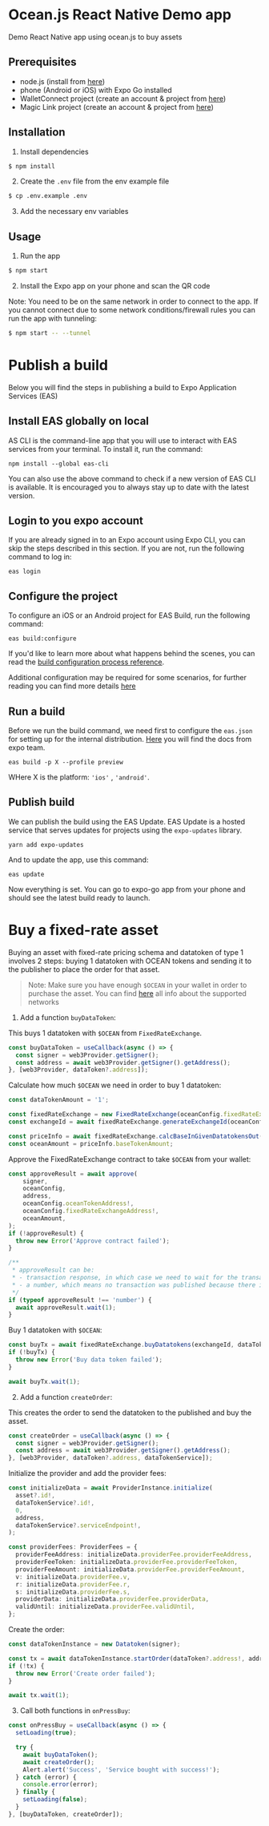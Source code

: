 # Ocean.js React Native Demo app

Demo React Native app using ocean.js to buy assets

## Prerequisites
- node.js (install from [here](https://nodejs.org/en/download/))
- phone (Android or iOS) with Expo Go installed
- WalletConnect project (create an account & project from [here](https://cloud.walletconnect.com/sign-up))
- Magic Link project (create an account & project from [here](https://dashboard.magic.link/signup))

## Installation

1. Install dependencies
```bash
$ npm install
```

2. Create the `.env` file from the env example file
```bash
$ cp .env.example .env
```

3. Add the necessary env variables

## Usage

1. Run the app
```bash
$ npm start
```

2. Install the Expo app on your phone and scan the QR code

Note: You need to be on the same network in order to connect to the app. If you cannot connect due to some network conditions/firewall rules you can run the app with tunneling:
```bash
$ npm start -- --tunnel
```

# Publish a build

Below you will find the steps in publishing a build to Expo Application Services (EAS)

## Install EAS globally on local
AS CLI is the command-line app that you will use to interact with EAS services from your terminal. To install it, run the command:

```
npm install --global eas-cli
```
You can also use the above command to check if a new version of EAS CLI is available. It is encouraged you to always stay up to date with the latest version.

## Login to you expo account
If you are already signed in to an Expo account using Expo CLI, you can skip the steps described in this section. If you are not, run the following command to log in:

```
eas login
```

## Configure the project
To configure an iOS or an Android project for EAS Build, run the following command:
```
eas build:configure
```

If you'd like to learn more about what happens behind the scenes, you can read the [build configuration process reference](https://docs.expo.dev/build-reference/build-configuration/).

Additional configuration may be required for some scenarios, for further reading you can find more details [here](https://docs.expo.dev/build/setup/#:~:text=Additional%20configuration%20may%20be%20required%20for%20some%20scenarios%3A)

## Run a build

Before we run the build command, we need first to configure the `eas.json` for setting up for the internal distribution. [Here](https://docs.expo.dev/build/internal-distribution/#:~:text=1-,Configure%20a%20build%20profile,-Open%20eas.json) you will find the docs from expo team. 

```
eas build -p X --profile preview
```
WHere X is the platform: `'ios'` , `'android'`.

## Publish build
We can publish the build using the EAS Update. EAS Update is a hosted service that serves updates for projects using the `expo-updates` library.

```
yarn add expo-updates
```
And to update the app, use this command:
```
eas update
```

Now everything is set. You can go to expo-go app from your phone and should see the latest build ready to launch.

# Buy a fixed-rate asset

Buying an asset with fixed-rate pricing schema and datatoken of type 1 involves 2 steps: buying 1 datatoken with OCEAN tokens and sending it to the publisher to place the order for that asset.

> Note: Make sure you have enough `$OCEAN` in your wallet in order to purchase the asset. You can find [here](https://docs.oceanprotocol.com/discover/networks) all info about the supported networks

1. Add a function `buyDataToken`:

This buys 1 datatoken with `$OCEAN` from `FixedRateExchange`.

```typescript jsx
const buyDataToken = useCallback(async () => {
  const signer = web3Provider.getSigner();
  const address = await web3Provider.getSigner().getAddress();
}, [web3Provider, dataToken?.address]);
```

Calculate how much `$OCEAN` we need in order to buy 1 datatoken:
```typescript
const dataTokenAmount = '1';

const fixedRateExchange = new FixedRateExchange(oceanConfig.fixedRateExchangeAddress!, signer);
const exchangeId = await fixedRateExchange.generateExchangeId(oceanConfig.oceanTokenAddress!, dataToken?.address!);

const priceInfo = await fixedRateExchange.calcBaseInGivenDatatokensOut(exchangeId, dataTokenAmount);
const oceanAmount = priceInfo.baseTokenAmount;
```

Approve the FixedRateExchange contract to take `$OCEAN` from your wallet:
```typescript
const approveResult = await approve(
    signer,
    oceanConfig,
    address,
    oceanConfig.oceanTokenAddress!,
    oceanConfig.fixedRateExchangeAddress!,
    oceanAmount,
);
if (!approveResult) {
  throw new Error('Approve contract failed');
}

/**
 * approveResult can be:
 * - transaction response, in which case we need to wait for the transaction to be executed
 * - a number, which means no transaction was published because there is already an approval for the amount requested
 */
if (typeof approveResult !== 'number') {
  await approveResult.wait(1);
}
```

Buy 1 datatoken with `$OCEAN`:
```typescript
const buyTx = await fixedRateExchange.buyDatatokens(exchangeId, dataTokenAmount, oceanAmount);
if (!buyTx) {
  throw new Error('Buy data token failed');
}

await buyTx.wait(1);
```

2. Add a function `createOrder`:

This creates the order to send the datatoken to the published and buy the asset.

```typescript jsx
const createOrder = useCallback(async () => {
  const signer = web3Provider.getSigner();
  const address = await web3Provider.getSigner().getAddress();
}, [web3Provider, dataToken?.address, dataTokenService]);
```

Initialize the provider and add the provider fees:
```typescript
const initializeData = await ProviderInstance.initialize(
  asset?.id!,
  dataTokenService?.id!,
  0,
  address,
  dataTokenService?.serviceEndpoint!,
);

const providerFees: ProviderFees = {
  providerFeeAddress: initializeData.providerFee.providerFeeAddress,
  providerFeeToken: initializeData.providerFee.providerFeeToken,
  providerFeeAmount: initializeData.providerFee.providerFeeAmount,
  v: initializeData.providerFee.v,
  r: initializeData.providerFee.r,
  s: initializeData.providerFee.s,
  providerData: initializeData.providerFee.providerData,
  validUntil: initializeData.providerFee.validUntil,
};
```

Create the order:
```typescript
const dataTokenInstance = new Datatoken(signer);

const tx = await dataTokenInstance.startOrder(dataToken?.address!, address, 0, providerFees);
if (!tx) {
  throw new Error('Create order failed');
}

await tx.wait(1);
```

3. Call both functions in `onPressBuy`:
```typescript
const onPressBuy = useCallback(async () => {
  setLoading(true);

  try {
    await buyDataToken();
    await createOrder();
    Alert.alert('Success', 'Service bought with success!');
  } catch (error) {
    console.error(error);
  } finally {
    setLoading(false);
  }
}, [buyDataToken, createOrder]);
```
